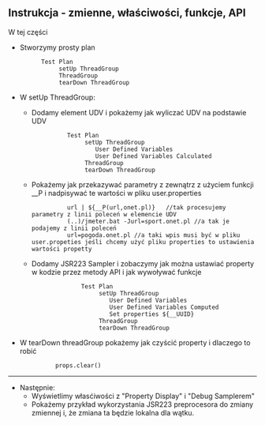 ## Instrukcja - zmienne, właściwości, funkcje, API

W tej części

- Stworzymy prosty plan 
            
            Test Plan 
                 setUp ThreadGroup
                 ThreadGroup
                 tearDown ThreadGroup
                 
- W setUp ThreadGroup:
    - Dodamy element UDV i pokażemy jak wyliczać UDV na podstawie UDV
    
                    Test Plan 
                         setUp ThreadGroup
                            User Defined Variables
                            User Defined Variables Calculated
                         ThreadGroup
                         tearDown ThreadGroup
                         
    - Pokażemy jak przekazywać parametry z zewnątrz z użyciem funkcji __P i nadpisywać te wartości w pliku user.properties
                    
                    url	| ${__P(url,onet.pl)}	//tak procesujemy  parametry z linii poleceń w elemencie UDV
                    (..)/jmeter.bat -Jurl=sport.onet.pl //a tak je podajemy z linii poleceń
                    url=pogoda.onet.pl //a taki wpis musi być w pliku user.propeties jeśli chcemy użyć pliku properties to ustawienia wartości propetty
                    
    - Dodamy JSR223 Sampler i zobaczymy jak można ustawiać property w kodzie przez metody API i jak wywoływać funkcje
    
                        Test Plan 
                             setUp ThreadGroup
                                User Defined Variables
                                User Defined Variables Computed
                                Set properties ${__UUID}
                             ThreadGroup
                             tearDown ThreadGroup
                             
- W tearDown threadGroup pokażemy jak czyścić property i dlaczego to robić
                
                props.clear()
                
                
***
                
- Następnie:
    - Wyświetlimy  własćiwości z "Property Display" i "Debug Samplerem"
    - Pokażemy przykład wykorzystania JSR223 preprocesora do zmiany zmiennej i, że zmiana ta będzie lokalna dla wątku.
    

